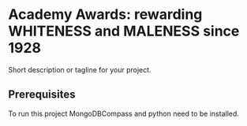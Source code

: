 # Academy Awards: rewarding WHITENESS and MALENESS since 1928

Short description or tagline for your project.

## Prerequisites
To run this project MongoDBCompass and python need to be installed.
